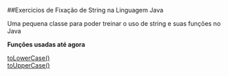 ##Exercicios de Fixação de String na Linguagem Java

Uma pequena classe para poder treinar o uso de string e suas funções no Java 

<b>Funções usadas até agora</b>

<a href="https://www.w3schools.com/java/ref_string_tolowercase.asp">toLowerCase()</a><br>
<a hr href="https://www.w3schools.com/java/ref_string_touppercase.asp">toUpperCase()</a>